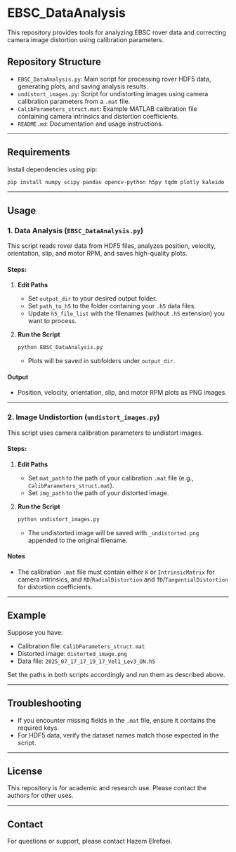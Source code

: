 # EBSC_DataAnalysis

This repository provides tools for analyzing EBSC rover data and correcting camera image distortion using calibration parameters.

## Repository Structure

- `EBSC_DataAnalysis.py`: Main script for processing rover HDF5 data, generating plots, and saving analysis results.
- `undistort_images.py`: Script for undistorting images using camera calibration parameters from a `.mat` file.
- `CalibParameters_struct.mat`: Example MATLAB calibration file containing camera intrinsics and distortion coefficients.
- `README.md`: Documentation and usage instructions.

---

## Requirements

Install dependencies using pip:

```sh
pip install numpy scipy pandas opencv-python h5py tqdm plotly kaleido
```

---

## Usage

### 1. Data Analysis (`EBSC_DataAnalysis.py`)

This script reads rover data from HDF5 files, analyzes position, velocity, orientation, slip, and motor RPM, and saves high-quality plots.

#### Steps:

1. **Edit Paths**  
   - Set `output_dir` to your desired output folder.
   - Set `path_to_h5` to the folder containing your `.h5` data files.
   - Update `h5_file_list` with the filenames (without `.h5` extension) you want to process.

2. **Run the Script**  
   ```sh
   python EBSC_DataAnalysis.py
   ```
   - Plots will be saved in subfolders under `output_dir`.

#### Output

- Position, velocity, orientation, slip, and motor RPM plots as PNG images.

---

### 2. Image Undistortion (`undistort_images.py`)

This script uses camera calibration parameters to undistort images.

#### Steps:

1. **Edit Paths**  
   - Set `mat_path` to the path of your calibration `.mat` file (e.g., `CalibParameters_struct.mat`).
   - Set `img_path` to the path of your distorted image.

2. **Run the Script**  
   ```sh
   python undistort_images.py
   ```
   - The undistorted image will be saved with `_undistorted.png` appended to the original filename.

#### Notes

- The calibration `.mat` file must contain either `K` or `IntrinsicMatrix` for camera intrinsics, and `RD`/`RadialDistortion` and `TD`/`TangentialDistortion` for distortion coefficients.

---

## Example

Suppose you have:
- Calibration file: `CalibParameters_struct.mat`
- Distorted image: `distorted_image.png`
- Data file: `2025_07_17_17_19_17_Vel1_Lev3_ON.h5`

Set the paths in both scripts accordingly and run them as described above.

---

## Troubleshooting

- If you encounter missing fields in the `.mat` file, ensure it contains the required keys.
- For HDF5 data, verify the dataset names match those expected in the script.

---

## License

This repository is for academic and research use. Please contact the authors for other uses.

---

## Contact

For questions or support, please contact Hazem Elrefaei.